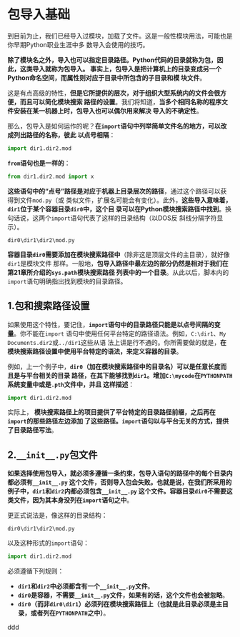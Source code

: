 包导入基础
================================================================================
到目前为止，我们已经导入过模块，加载了文件。这是一般性模块用法，可能也是你早期Python职业生涯中多
数导入会使用的技巧。

**除了模块名之外，导入也可以指定目录路径。Python代码的目录就称为包，因此，这类导入就称为包导入。
事实上，包导入是把计算机上的目录变成另一个Python命名空间，而属性则对应于目录中所包含的子目录和模
块文件**。

这是有点高级的特性，**但是它所提供的层次，对于组织大型系统内的文件会很方便，而且可以简化模块搜索
路径的设置**。我们将知道，**当多个相同名称的程序文件安装在某一机器上时，包导入也可以偶尔用来解决
导入的不确定性**。

那么，包导入是如何运作的呢？**在`import`语句中列举简单文件名的地方，可以改成列出路径的名称，彼此
以点号相隔**：
```python
import dir1.dir2.mod
```
**`from`语句也是一样的**：
```python
from dir1.dir2.mod import x
```
**这些语句中的“点号”路径是对应于机器上目录层次的路径**，通过这个路径可以获得到文件`mod.py`（或
类似文件，扩展名可能会有变化）。此外，**这些导入意味着，`dir1`位于某个容器目录`dir0`中，这个目
录可以在Python模块搜索路径中找到**。换句话说，这两个`import`语句代表了这样的目录结构（以DOS反
斜线分隔字符显示）。
```
dir0\dir1\dir2\mod.py
```
**容器目录`dir0`需要添加在模块搜索路径中**（除非这是顶层文件的主目录），就好像`dir1`是模块文件
那样。一般地，**包导入路径中最左边的部分仍然是相对于我们在第21章所介绍的`sys.path`模块搜索路径
列表中的一个目录**。从此以后，脚本内的`import`语句明确指出找到模块的目录路径。

## 1.包和搜索路径设置
如果使用这个特性，要记住，**`import`语句中的目录路径只能是以点号间隔的变量**。你不能在`import`
语句中使用任何平台特定的路径语法。例如，`C:\dir1`、`My Documents.dir2`或`../dir1`这些从语
法上讲是行不通的。你所需要做的就是，**在模块搜索路径设置中使用平台特定的语法，来定义容器的目录**。

例如，上一个例子中，**`dir0`（加在模块搜索路径中的目录名）可以是任意长度而且是与平台相关的目录
路径，在其下能够找到`dir1`。增加`C:\mycode`在`PYTHONPATH`系统变量中或是`.pth`文件中，并且
这样描述**：
```python
import dir1.dir2.mod
```
实际上， **模块搜索路径上的项目提供了平台特定的目录路径前缀，之后再在`import`的那些路径左边添加
了这些路径。`import`语句以与平台无关的方式，提供了目录路径写法**。

## 2.`__init__.py`包文件
**如果选择使用包导入，就必须多遵循一条约束，包导入语句的路径中的每个目录内都必须有`__init__.py`
这个文件，否则导入包会失败。也就是说，在我们所采用的例子中，`dir1`和`dir2`内都必须包含`__init__.py`
这个文件。容器目录`dir0`不需要这类文件，因为其本身没列在`import`语句之中**。

更正式说法是，像这样的目录结构：
```
dir0\dir1\dir2\mod.py
```
以及这种形式的`import`语句：
```python
import dir1.dir2.mod
```
必须遵循下列规则：
+ **`dir1`和`dir2`中必须都含有一个`__init__.py`文件**。
+ **`dir0`是容器，不需要`__init__.py`文件，如果有的话，这个文件也会被忽略**。
+ **`dir0`（而非`dir0\dir1`）必须列在模块搜索路径上（也就是此目录必须是主目录，或者列在`PYTHONPATH`之中）**。












































ddd
